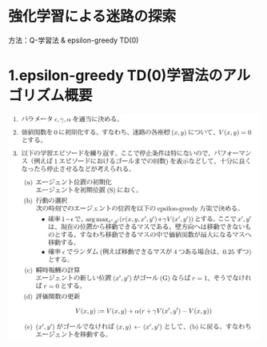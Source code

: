 # 強化学習による迷路の探索
方法：Q-学習法 & epsilon-greedy TD(0)
# 1.epsilon-greedy TD(0)学習法のアルゴリズム概要
![image text](https://github.com/KKK12321/Reinforcement-Learning/blob/main/TD%E5%AD%A6%E7%BF%92%E6%B3%95%E3%82%A2%E3%83%AB%E3%82%B3%E3%82%99%E3%83%AA%E3%82%B9%E3%82%99%E3%83%A0.png)
